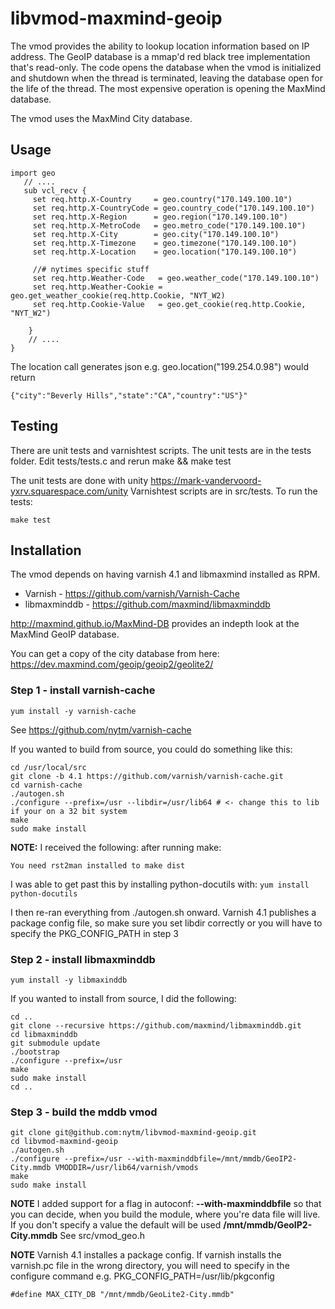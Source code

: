libvmod-maxmind-geoip
=====================

The vmod provides the ability to lookup location information based on IP address. The GeoIP database is a mmap'd red black tree implementation that's read-only. The code opens the database when the vmod is initialized and shutdown when the thread is terminated, leaving the database open for the life of the thread. The most expensive operation is opening the MaxMind database.

The vmod uses the MaxMind City database.

## Usage

```
import geo
   // ....
   sub vcl_recv {
     set req.http.X-Country     = geo.country("170.149.100.10")
     set req.http.X-CountryCode = geo.country_code("170.149.100.10")
     set req.http.X-Region      = geo.region("170.149.100.10")
     set req.http.X-MetroCode   = geo.metro_code("170.149.100.10")
     set req.http.X-City        = geo.city("170.149.100.10")
     set req.http.X-Timezone    = geo.timezone("170.149.100.10")
     set req.http.X-Location    = geo.location("170.149.100.10")

     //# nytimes specific stuff
     set req.http.Weather-Code   = geo.weather_code("170.149.100.10")
     set req.http.Weather-Cookie = geo.get_weather_cookie(req.http.Cookie, "NYT_W2)
     set req.http.Cookie-Value   = geo.get_cookie(req.http.Cookie, "NYT_W2")

    }
    // ....
}
```
The location call generates json e.g. geo.location("199.254.0.98") would return

``{"city":"Beverly Hills","state":"CA","country":"US"}"``

## Testing
There are unit tests and varnishtest scripts. The unit tests are in the tests folder. Edit tests/tests.c and rerun make && make test

The unit tests are done with unity https://mark-vandervoord-yxrv.squarespace.com/unity
Varnishtest scripts are in src/tests. To run the tests:

```
make test
```

## Installation

The vmod depends on having varnish 4.1 and libmaxmind installed as RPM.

* Varnish - https://github.com/varnish/Varnish-Cache
* libmaxminddb - https://github.com/maxmind/libmaxminddb

http://maxmind.github.io/MaxMind-DB provides an indepth look at the MaxMind GeoIP database.

You can get a copy of the city database from here: https://dev.maxmind.com/geoip/geoip2/geolite2/

### Step 1 - install varnish-cache

```
yum install -y varnish-cache
```

See https://github.com/nytm/varnish-cache


If you wanted to build from source, you could do something like this:
```
cd /usr/local/src
git clone -b 4.1 https://github.com/varnish/varnish-cache.git
cd varnish-cache
./autogen.sh
./configure --prefix=/usr --libdir=/usr/lib64 # <- change this to lib if your on a 32 bit system
make
sudo make install
```

**NOTE:** I received the following:
 after running make:

``You need rst2man installed to make dist``

I was able to get past this by installing python-docutils with:
```yum install python-docutils```

I then re-ran everything from ./autogen.sh onward.
Varnish 4.1 publishes a package config file, so make sure you set libdir correctly or you will have to specify the PKG_CONFIG_PATH in step 3

### Step 2 - install libmaxminddb

```
yum install -y libmaxinddb
```

If you wanted to install from source, I did the following:

```
cd ..
git clone --recursive https://github.com/maxmind/libmaxminddb.git
cd libmaxminddb
git submodule update
./bootstrap
./configure --prefix=/usr
make
sudo make install
cd ..
```

### Step 3 - build the mddb vmod
```
git clone git@github.com:nytm/libvmod-maxmind-geoip.git
cd libvmod-maxmind-geoip
./autogen.sh
./configure --prefix=/usr --with-maxminddbfile=/mnt/mmdb/GeoIP2-City.mmdb VMODDIR=/usr/lib64/varnish/vmods
make
sudo make install
```

**NOTE** I added support for a flag in autoconf:  **--with-maxminddbfile** so that you can decide, when you build the module, where you're data file will live. If you don't specify a value the default will be used **/mnt/mmdb/GeoIP2-City.mmdb** See src/vmod_geo.h

**NOTE** Varnish 4.1 installes a package config. If varnish installs the varnish.pc file in the wrong directory, you will need to specify in the configure command e.g. PKG_CONFIG_PATH=/usr/lib/pkgconfig


```
#define MAX_CITY_DB "/mnt/mmdb/GeoLite2-City.mmdb"
```
